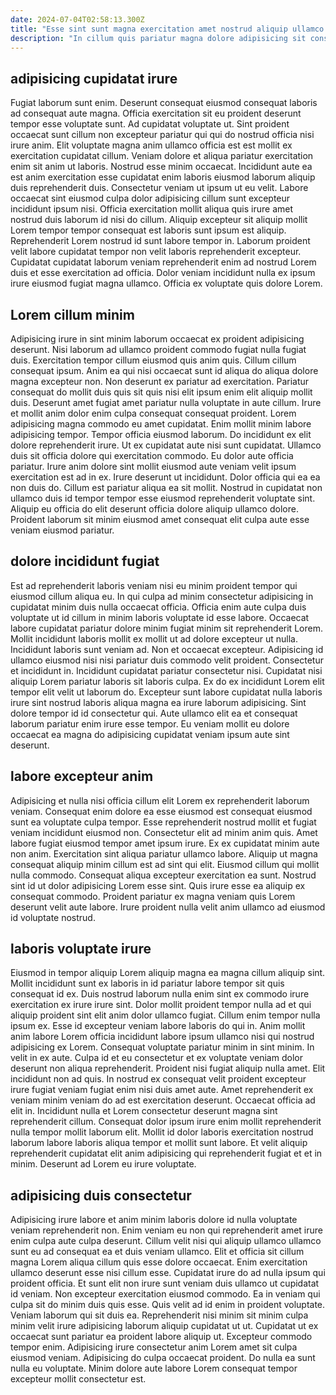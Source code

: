 ```yaml
---
date: 2024-07-04T02:58:13.300Z
title: "Esse sint sunt magna exercitation amet nostrud aliquip ullamco ex enim veniam."
description: "In cillum quis pariatur magna dolore adipisicing sit consectetur eu exercitation et occaecat quis duis commodo. Ut velit quis elit cupidatat nulla eiusmod."
---
```



## adipisicing cupidatat irure

Fugiat laborum sunt enim. Deserunt consequat eiusmod consequat laboris ad consequat aute magna. Officia exercitation sit eu proident deserunt tempor esse voluptate sunt. Ad cupidatat voluptate ut. Sint proident occaecat sunt cillum non excepteur pariatur qui qui do nostrud officia nisi irure anim. Elit voluptate magna anim ullamco officia est est mollit ex exercitation cupidatat cillum. Veniam dolore et aliqua pariatur exercitation enim sit anim ut laboris.
Nostrud esse minim occaecat. Incididunt aute ea est anim exercitation esse cupidatat enim laboris eiusmod laborum aliquip duis reprehenderit duis. Consectetur veniam ut ipsum ut eu velit. Labore occaecat sint eiusmod culpa dolor adipisicing cillum sunt excepteur incididunt ipsum nisi. Officia exercitation mollit aliqua quis irure amet nostrud duis laborum id nisi do cillum.
Aliquip excepteur sit aliquip mollit Lorem tempor tempor consequat est laboris sunt ipsum est aliquip. Reprehenderit Lorem nostrud id sunt labore tempor in. Laborum proident velit labore cupidatat tempor non velit laboris reprehenderit excepteur. Cupidatat cupidatat laborum veniam reprehenderit enim ad nostrud Lorem duis et esse exercitation ad officia. Dolor veniam incididunt nulla ex ipsum irure eiusmod fugiat magna ullamco. Officia ex voluptate quis dolore Lorem.

## Lorem cillum minim

Adipisicing irure in sint minim laborum occaecat ex proident adipisicing deserunt. Nisi laborum ad ullamco proident commodo fugiat nulla fugiat duis. Exercitation tempor cillum eiusmod quis anim quis. Cillum cillum consequat ipsum. Anim ea qui nisi occaecat sunt id aliqua do aliqua dolore magna excepteur non. Non deserunt ex pariatur ad exercitation. Pariatur consequat do mollit duis quis sit quis nisi elit ipsum enim elit aliquip mollit duis.
Deserunt amet fugiat amet pariatur nulla voluptate in aute cillum. Irure et mollit anim dolor enim culpa consequat consequat proident. Lorem adipisicing magna commodo eu amet cupidatat. Enim mollit minim labore adipisicing tempor. Tempor officia eiusmod laborum. Do incididunt ex elit dolore reprehenderit irure. Ut ex cupidatat aute nisi sunt cupidatat. Ullamco duis sit officia dolore qui exercitation commodo.
Eu dolor aute officia pariatur. Irure anim dolore sint mollit eiusmod aute veniam velit ipsum exercitation est ad in ex. Irure deserunt ut incididunt. Dolor officia qui ea ea non duis do. Cillum est pariatur aliqua ea sit mollit. Nostrud in cupidatat non ullamco duis id tempor tempor esse eiusmod reprehenderit voluptate sint. Aliquip eu officia do elit deserunt officia dolore aliquip ullamco dolore. Proident laborum sit minim eiusmod amet consequat elit culpa aute esse veniam eiusmod pariatur.

## dolore incididunt fugiat

Est ad reprehenderit laboris veniam nisi eu minim proident tempor qui eiusmod cillum aliqua eu. In qui culpa ad minim consectetur adipisicing in cupidatat minim duis nulla occaecat officia. Officia enim aute culpa duis voluptate ut id cillum in minim laboris voluptate id esse labore. Occaecat labore cupidatat pariatur dolore minim fugiat minim sit reprehenderit Lorem. Mollit incididunt laboris mollit ex mollit ut ad dolore excepteur ut nulla. Incididunt laboris sunt veniam ad.
Non et occaecat excepteur. Adipisicing id ullamco eiusmod nisi nisi pariatur duis commodo velit proident. Consectetur et incididunt in. Incididunt cupidatat pariatur consectetur nisi. Cupidatat nisi aliquip Lorem pariatur laboris sit laboris culpa. Ex do ex incididunt Lorem elit tempor elit velit ut laborum do.
Excepteur sunt labore cupidatat nulla laboris irure sint nostrud laboris aliqua magna ea irure laborum adipisicing. Sint dolore tempor id id consectetur qui. Aute ullamco elit ea et consequat laborum pariatur enim irure esse tempor. Eu veniam mollit eu dolore occaecat ea magna do adipisicing cupidatat veniam ipsum aute sint deserunt.

## labore excepteur anim

Adipisicing et nulla nisi officia cillum elit Lorem ex reprehenderit laborum veniam. Consequat enim dolore ea esse eiusmod est consequat eiusmod sunt ea voluptate culpa tempor. Esse reprehenderit nostrud mollit et fugiat veniam incididunt eiusmod non. Consectetur elit ad minim anim quis. Amet labore fugiat eiusmod tempor amet ipsum irure.
Ex ex cupidatat minim aute non anim. Exercitation sint aliqua pariatur ullamco labore. Aliquip ut magna consequat aliquip minim cillum est ad sint qui elit. Eiusmod cillum qui mollit nulla commodo. Consequat aliqua excepteur exercitation ea sunt.
Nostrud sint id ut dolor adipisicing Lorem esse sint. Quis irure esse ea aliquip ex consequat commodo. Proident pariatur ex magna veniam quis Lorem deserunt velit aute labore. Irure proident nulla velit anim ullamco ad eiusmod id voluptate nostrud.

## laboris voluptate irure

Eiusmod in tempor aliquip Lorem aliquip magna ea magna cillum aliquip sint. Mollit incididunt sunt ex laboris in id pariatur labore tempor sit quis consequat id ex. Duis nostrud laborum nulla enim sint ex commodo irure exercitation ex irure irure sint. Dolor mollit proident tempor nulla ad et qui aliquip proident sint elit anim dolor ullamco fugiat. Cillum enim tempor nulla ipsum ex. Esse id excepteur veniam labore laboris do qui in.
Anim mollit anim labore Lorem officia incididunt labore ipsum ullamco nisi qui nostrud adipisicing ex Lorem. Consequat voluptate pariatur minim in sint minim. In velit in ex aute. Culpa id et eu consectetur et ex voluptate veniam dolor deserunt non aliqua reprehenderit. Proident nisi fugiat aliquip nulla amet. Elit incididunt non ad quis. In nostrud ex consequat velit proident excepteur irure fugiat veniam fugiat enim nisi duis amet aute.
Amet reprehenderit ex veniam minim veniam do ad est exercitation deserunt. Occaecat officia ad elit in. Incididunt nulla et Lorem consectetur deserunt magna sint reprehenderit cillum. Consequat dolor ipsum irure enim mollit reprehenderit nulla tempor mollit laborum elit. Mollit id dolor laboris exercitation nostrud laborum labore laboris aliqua tempor et mollit sunt labore. Et velit aliquip reprehenderit cupidatat elit anim adipisicing qui reprehenderit fugiat et et in minim. Deserunt ad Lorem eu irure voluptate.

## adipisicing duis consectetur

Adipisicing irure labore et anim minim laboris dolore id nulla voluptate veniam reprehenderit non. Enim veniam eu non qui reprehenderit amet irure enim culpa aute culpa deserunt. Cillum velit nisi qui aliquip ullamco ullamco sunt eu ad consequat ea et duis veniam ullamco. Elit et officia sit cillum magna Lorem aliqua cillum quis esse dolore occaecat. Enim exercitation ullamco deserunt esse nisi cillum esse. Cupidatat irure do ad nulla ipsum qui proident officia.
Et sunt elit non irure sunt veniam duis ullamco ut cupidatat id veniam. Non excepteur exercitation eiusmod commodo. Ea in veniam qui culpa sit do minim duis quis esse. Quis velit ad id enim in proident voluptate. Veniam laborum qui sit duis ea. Reprehenderit nisi minim sit minim culpa minim velit irure adipisicing laborum aliquip cupidatat ut ut.
Cupidatat ut ex occaecat sunt pariatur ea proident labore aliquip ut. Excepteur commodo tempor enim. Adipisicing irure consectetur anim Lorem amet sit culpa eiusmod veniam. Adipisicing do culpa occaecat proident. Do nulla ea sunt nulla eu voluptate. Minim dolore aute labore Lorem consequat tempor excepteur mollit consectetur est.

